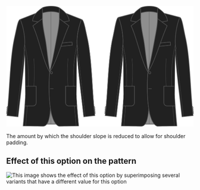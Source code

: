 ![Shoulder slope reduction](shoulderslopereduction.svg)

The amount by which the shoulder slope is reduced to allow for shoulder padding.

## Effect of this option on the pattern

![This image shows the effect of this option by superimposing several variants that have a different value for this option](jaeger\_shoulderslopereduction\_sample.svg "Effect of this option on the pattern")
